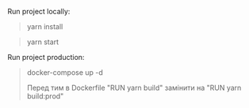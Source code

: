 Run project locally: 

> yarn install

> yarn start


Run project production:

> docker-compose up -d
> 
> Перед тим в Dockerfile "RUN yarn build" замінити на "RUN yarn build:prod"